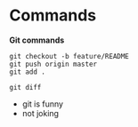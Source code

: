 # Commands

**Git commands**
```
git checkout -b feature/README
git push origin master
git add . 
```

`git diff`

* git is funny 
* not joking